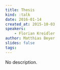 ```yaml
---
title: Thesis
kind: :talk
date: 2016-01-14
created_at: 2015-10-03
speakers:
    - Florian Kreidler
author: Matthias Beyer
slides: false
tags:
---
```


No description.

